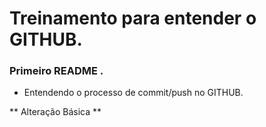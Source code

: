 # Treinamento para entender o GITHUB.



### Primeiro README . 



- Entendendo o processo de commit/push no GITHUB.













** Alteração Básica **